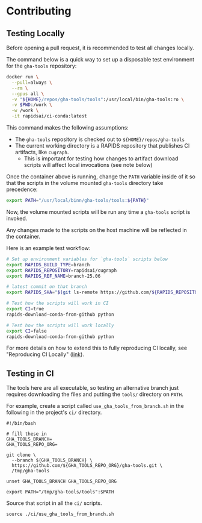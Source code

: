 # Contributing

## Testing Locally

Before opening a pull request, it is recommended to test all changes locally.

The command below is a quick way to set up a disposable test environment for the `gha-tools` repository:

```sh
docker run \
  --pull=always \
  --rm \
  --gpus all \
  -v "${HOME}/repos/gha-tools/tools":/usr/local/bin/gha-tools:ro \
  -v $PWD:/work \
  -w /work \
  -it rapidsai/ci-conda:latest
```

This command makes the following assumptions:

- The `gha-tools` repository is checked out to `${HOME}/repos/gha-tools`
- The current working directory is a RAPIDS repository that publishes CI artifacts, like `cugraph`.
  - This is important for testing how changes to artifact download scripts will affect local invocations (see note below)

Once the container above is running, change the `PATH` variable inside of it so that the scripts in the volume mounted `gha-tools` directory take precedence:

```sh
export PATH="/usr/local/binn/gha-tools/tools:${PATH}"
```

Now, the volume mounted scripts will be run any time a `gha-tools` script is invoked.

Any changes made to the scripts on the host machine will be reflected in the container.

Here is an example test workflow:

```sh
# Set up environment variables for `gha-tools` scripts below
export RAPIDS_BUILD_TYPE=branch
export RAPIDS_REPOSITORY=rapidsai/cugraph
export RAPIDS_REF_NAME=branch-25.06

# latest commit on that branch
export RAPIDS_SHA="$(git ls-remote https://github.com/${RAPIDS_REPOSITORY}.git refs/heads/${RAPIDS_REF_NAME} | awk '{print $1}')"

# Test how the scripts will work in CI
export CI=true
rapids-download-conda-from-github python

# Test how the scripts will work locally
export CI=false
rapids-download-conda-from-github python
```

For more details on how to extend this to fully reproducing CI locally, see "Reproducing CI Locally" ([link](https://docs.rapids.ai/resources/reproducing-ci/)).

## Testing in CI

The tools here are all executable, so testing an alternative branch just requires downloading
the files and putting the `tools/` directory on `PATH`.

For example, create a script called `use_gha_tools_from_branch.sh` in the following in the project's `ci/` directory.

```shell
#!/bin/bash

# fill these in
GHA_TOOLS_BRANCH=
GHA_TOOLS_REPO_ORG=

git clone \
  --branch ${GHA_TOOLS_BRANCH} \
  https://github.com/${GHA_TOOLS_REPO_ORG}/gha-tools.git \
  /tmp/gha-tools

unset GHA_TOOLS_BRANCH GHA_TOOLS_REPO_ORG

export PATH="/tmp/gha-tools/tools":$PATH
```

Source that script in all the `ci/` scripts.

```shell
source ./ci/use_gha_tools_from_branch.sh
```
